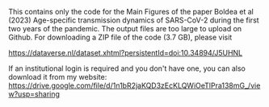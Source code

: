 This contains only the code for the Main Figures of the paper Boldea et al (2023) Age-specific transmission dynamics of
SARS-CoV-2 during the first two years of the
pandemic. The output files are too large to upload on Github. For downloading a ZIP file of the code (3.7 GB), please visit

https://dataverse.nl/dataset.xhtml?persistentId=doi:10.34894/J5UHNL

If an institutional login is required and you don't have one, you can also download it from my website:
https://drive.google.com/file/d/1n1bR2jaKQD3zEcKLQWiOeTlPra138mG_/view?usp=sharing
